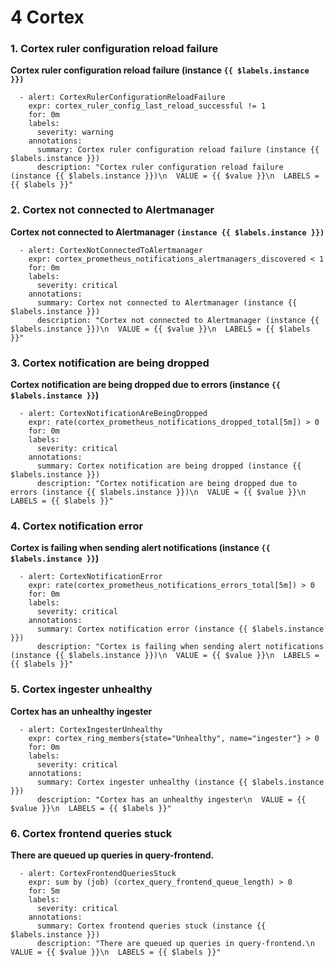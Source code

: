 # 4 Cortex

### **1. Cortex ruler configuration reload failure**

**Cortex ruler configuration reload failure (instance `{{ $labels.instance }})`**

```
  - alert: CortexRulerConfigurationReloadFailure
    expr: cortex_ruler_config_last_reload_successful != 1
    for: 0m
    labels:
      severity: warning
    annotations:
      summary: Cortex ruler configuration reload failure (instance {{ $labels.instance }})
      description: "Cortex ruler configuration reload failure (instance {{ $labels.instance }})\n  VALUE = {{ $value }}\n  LABELS = {{ $labels }}"
```


### **2. Cortex not connected to Alertmanager**

**Cortex not connected to Alertmanager `(instance {{ $labels.instance }})`**

```
  - alert: CortexNotConnectedToAlertmanager
    expr: cortex_prometheus_notifications_alertmanagers_discovered < 1
    for: 0m
    labels:
      severity: critical
    annotations:
      summary: Cortex not connected to Alertmanager (instance {{ $labels.instance }})
      description: "Cortex not connected to Alertmanager (instance {{ $labels.instance }})\n  VALUE = {{ $value }}\n  LABELS = {{ $labels }}"
```

### **3. Cortex notification are being dropped**

**Cortex notification are being dropped due to errors (instance `{{ $labels.instance }}`)**

```
  - alert: CortexNotificationAreBeingDropped
    expr: rate(cortex_prometheus_notifications_dropped_total[5m]) > 0
    for: 0m
    labels:
      severity: critical
    annotations:
      summary: Cortex notification are being dropped (instance {{ $labels.instance }})
      description: "Cortex notification are being dropped due to errors (instance {{ $labels.instance }})\n  VALUE = {{ $value }}\n  LABELS = {{ $labels }}"
```

### **4. Cortex notification error**

**Cortex is failing when sending alert notifications (instance `{{ $labels.instance }}`)**

```
  - alert: CortexNotificationError
    expr: rate(cortex_prometheus_notifications_errors_total[5m]) > 0
    for: 0m
    labels:
      severity: critical
    annotations:
      summary: Cortex notification error (instance {{ $labels.instance }})
      description: "Cortex is failing when sending alert notifications (instance {{ $labels.instance }})\n  VALUE = {{ $value }}\n  LABELS = {{ $labels }}"
```

### **5. Cortex ingester unhealthy**

**Cortex has an unhealthy ingester**

```
  - alert: CortexIngesterUnhealthy
    expr: cortex_ring_members{state="Unhealthy", name="ingester"} > 0
    for: 0m
    labels:
      severity: critical
    annotations:
      summary: Cortex ingester unhealthy (instance {{ $labels.instance }})
      description: "Cortex has an unhealthy ingester\n  VALUE = {{ $value }}\n  LABELS = {{ $labels }}"
```

### **6. Cortex frontend queries stuck**

**There are queued up queries in query-frontend.**

```
  - alert: CortexFrontendQueriesStuck
    expr: sum by (job) (cortex_query_frontend_queue_length) > 0
    for: 5m
    labels:
      severity: critical
    annotations:
      summary: Cortex frontend queries stuck (instance {{ $labels.instance }})
      description: "There are queued up queries in query-frontend.\n  VALUE = {{ $value }}\n  LABELS = {{ $labels }}"
```